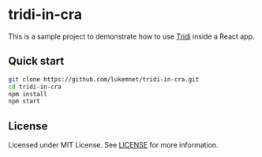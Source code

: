 # tridi-in-cra

This is a sample project to demonstrate how to use [Tridi](https://github.com/lukemnet/tridi) inside a React app.

## Quick start

```bash
git clone https://github.com/lukemnet/tridi-in-cra.git
cd tridi-in-cra
npm install
npm start
```

## License

Licensed under MIT License. See [LICENSE](https://github.com/lukemnet/tridi-in-cra/blob/master/LICENSE) for more information.
